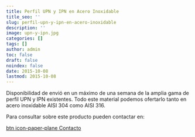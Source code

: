 ```yaml
---
title: Perfil UPN y IPN en Acero Inoxidable
title_seo: ''
slug: perfil-upn-y-ipn-en-acero-inoxidable
description: ''
image: upn-y-ipn.jpg
categories: []
tags: []
author: admin
toc: false
draft: false
noindex: false
date: 2015-10-08
lastmod: 2015-10-08
---
```

Disponibilidad de envió en un máximo de una semana de la amplia gama de
perfil UPN y IPN existentes. Todo este material podemos ofertarlo tanto en
acero inoxidable AISI 304 como AISI 316.

Para consultar sobre este producto pueden contactar en:

[btn icon-paper-plane Contacto](/#contacto)
